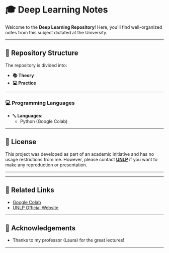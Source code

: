 # 🎓 **Deep Learning Notes**  

Welcome to the **Deep Learning Repository**! Here, you'll find well-organized notes from this subject dictated at the University.

---

## 📂 **Repository Structure**  

The repository is divided into:

- **📚 Theory**  
- **💻 Practice**

---

### 💻 **Programming Languages**  

- 🔤 **Languages**:
  - Python (Google Colab)

---

## 🌟 **License**  

This project was developed as part of an academic initiative and has no usage restrictions from me. However, please contact **[UNLP](https://unlp.edu.ar/)** if you want to make any reproduction or presentation.  

---

---

## 🔗 **Related Links**  
- [Google Colab](https://colab.research.google.com/)  
- [UNLP Official Website](https://unlp.edu.ar/)

---

## 📑 **Acknowledgements**  
- Thanks to my professor (Laura) for the great lectures!

---

